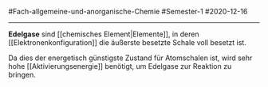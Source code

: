 #Fach-allgemeine-und-anorganische-Chemie  #Semester-1 #2020-12-16

---

**Edelgase** sind [[chemisches Element|Elemente]], in deren [[Elektronenkonfiguration]] die äußerste besetzte Schale voll besetzt ist.

Da dies der energetisch günstigste Zustand für Atomschalen ist, wird sehr hohe [[Aktivierungsenergie]] benötigt, um Edelgase zur Reaktion zu bringen.
